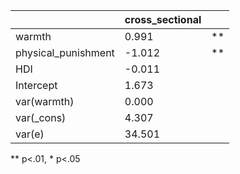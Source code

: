 |                     | cross_sectional |    |
|---------------------|-----------------|----|
| warmth              | 0.991           | ** |
| physical_punishment | -1.012          | ** |
| HDI                 | -0.011          |    |
| Intercept           | 1.673           |    |
| var(warmth)         | 0.000           |    |
| var(_cons)          | 4.307           |    |
| var(e)              | 34.501          |    |
** p<.01, * p<.05
